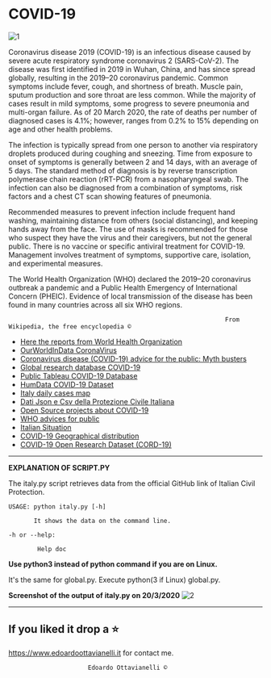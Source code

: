 # COVID-19

![1](https://github.com/edoardottt/COVID-19/blob/master/Images/1.png)

Coronavirus disease 2019 (COVID-19) is an infectious disease caused by severe acute respiratory syndrome coronavirus 2 (SARS-CoV-2). The disease was first identified in 2019 in Wuhan, China, and has since spread globally, resulting in the 2019–20 coronavirus pandemic. Common symptoms include fever, cough, and shortness of breath. Muscle pain, sputum production and sore throat are less common. While the majority of cases result in mild symptoms, some progress to severe pneumonia and multi-organ failure. As of 20 March 2020, the rate of deaths per number of diagnosed cases is 4.1%; however, ranges from 0.2% to 15% depending on age and other health problems.

The infection is typically spread from one person to another via respiratory droplets produced during coughing and sneezing. Time from exposure to onset of symptoms is generally between 2 and 14 days, with an average of 5 days. The standard method of diagnosis is by reverse transcription polymerase chain reaction (rRT-PCR) from a nasopharyngeal swab. The infection can also be diagnosed from a combination of symptoms, risk factors and a chest CT scan showing features of pneumonia.

Recommended measures to prevent infection include frequent hand washing, maintaining distance from others (social distancing), and keeping hands away from the face. The use of masks is recommended for those who suspect they have the virus and their caregivers, but not the general public. There is no vaccine or specific antiviral treatment for COVID-19. Management involves treatment of symptoms, supportive care, isolation, and experimental measures.

The World Health Organization (WHO) declared the 2019–20 coronavirus outbreak a pandemic and a Public Health Emergency of International Concern (PHEIC). Evidence of local transmission of the disease has been found in many countries across all six WHO regions.

                                                                From Wikipedia, the free encyclopedia ©


- [Here the reports from World Health Organization](https://www.who.int/emergencies/diseases/novel-coronavirus-2019/situation-reports)
- [OurWorldInData CoronaVirus](https://ourworldindata.org/coronavirus)
- [Coronavirus disease (COVID-19) advice for the public: Myth busters](https://www.who.int/emergencies/diseases/novel-coronavirus-2019/advice-for-public/myth-busters)
- [Global research database COVID-19](https://www.who.int/emergencies/diseases/novel-coronavirus-2019/global-research-on-novel-coronavirus-2019-ncov)
- [Public Tableau COVID-19 Database](https://public.tableau.com/profile/anya.#!/vizhome/COVID-19Cases_15835248531800/COVID-19Cases)
- [HumData COVID-19 Dataset](https://data.humdata.org/dataset/novel-coronavirus-2019-ncov-cases)
- [Italy daily cases map](https://observablehq.com/@jashkenas/italy-coronavirus-daily-cases-map-covid-19)
- [Dati Json e Csv della Protezione Civile Italiana](https://github.com/pcm-dpc/COVID-19)
- [Open Source projects about COVID-19](https://weileizeng.github.io/Open-Source-COVID-19/)
- [WHO advices for public](https://www.who.int/emergencies/diseases/novel-coronavirus-2019/advice-for-public)
- [Italian Situation](http://www.salute.gov.it/portale/nuovocoronavirus/dettaglioContenutiNuovoCoronavirus.jsp?lingua=italiano&id=5351&area=nuovoCoronavirus&menu=vuoto)
- [COVID-19 Geographical distribution](https://www.ecdc.europa.eu/en/geographical-distribution-2019-ncov-cases)
- [COVID-19 Open Research Dataset (CORD-19)](https://pages.semanticscholar.org/coronavirus-research)

----------------------------------------------------------------------------------------------------------

**EXPLANATION OF SCRIPT.PY**

The italy.py script retrieves data from the official GitHub link of Italian Civil Protection.

    USAGE: python italy.py [-h]

           It shows the data on the command line.

    -h or --help:

            Help doc

**Use python3 instead of python command if you are on Linux.**

It's the same for global.py. Execute python(3 if Linux) global.py. 

**Screenshot of the output of italy.py on 20/3/2020**
![2](https://github.com/edoardottt/COVID-19/blob/master/Images/2.png)

--------------------------
If you liked it drop a :star:
--------------------------

https://www.edoardoottavianelli.it for contact me.


                          Edoardo Ottavianelli ©
